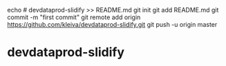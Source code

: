 echo # devdataprod-slidify >> README.md
git init
git add README.md
git commit -m "first commit"
git remote add origin https://github.com/kleiva/devdataprod-slidify.git
git push -u origin master
# devdataprod-slidify
